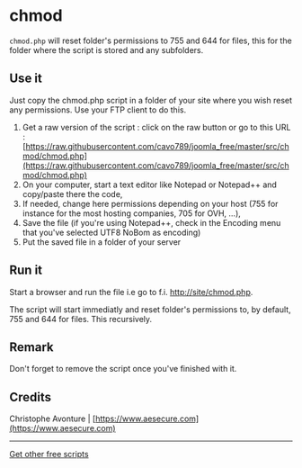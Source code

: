 # chmod

`chmod.php` will reset folder's permissions to 755 and 644 for files, this for the folder where the script is stored and any subfolders.

## Use it

Just copy the chmod.php script in a folder of your site where you wish reset any permissions.  Use your FTP client to do this.

1.  Get a raw version of the script : click on the raw button or go to this URL : [https://raw.githubusercontent.com/cavo789/joomla_free/master/src/chmod/chmod.php](https://raw.githubusercontent.com/cavo789/joomla_free/master/src/chmod/chmod.php)
2.  On your computer, start a text editor like Notepad or Notepad++ and copy/paste there the code,
3.  If needed, change here permissions depending on your host (755 for instance for the most hosting companies, 705 for OVH, ...),
4.  Save the file (if you're using Notepad++, check in the Encoding menu that you've selected UTF8 NoBom as encoding)
5.  Put the saved file in a folder of your server

## Run it

Start a browser and run the file i.e go to f.i. [http://site/chmod.php](http://site/chmod.php).

The script will start immediatly and reset folder's permissions to, by default, 755 and 644 for files.  This recursively.

## Remark

Don't forget to remove the script once you've finished with it.

## Credits

Christophe Avonture | [https://www.aesecure.com](https://www.aesecure.com)

-----

[Get other free scripts](https://github.com/cavo789/joomla_free)
